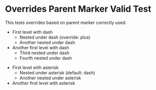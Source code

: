 # Overrides Parent Marker Valid Test

This tests overrides based on parent marker correctly used.

- First level with dash
  + Nested under dash (override: plus)
  + Another nested under dash
- Another first level with dash
  + Third nested under dash
  + Fourth nested under dash

* First level with asterisk
  - Nested under asterisk (default: dash)
  - Another nested under asterisk
* Another first level with asterisk
